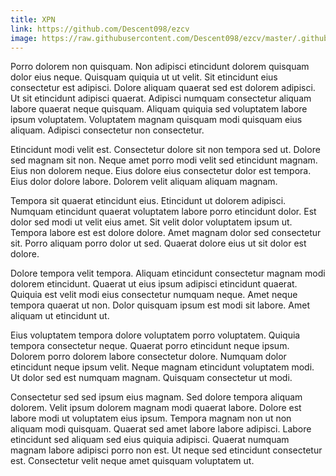 ```yaml
---
title: XPN
link: https://github.com/Descent098/ezcv
image: https://raw.githubusercontent.com/Descent098/ezcv/master/.github/logo.png
---
```


Porro dolorem non quisquam. Non adipisci etincidunt dolorem quisquam dolor eius neque. Quisquam quiquia ut ut velit. Sit etincidunt eius consectetur est adipisci. Dolore aliquam quaerat sed est dolorem adipisci. Ut sit etincidunt adipisci quaerat. Adipisci numquam consectetur aliquam labore quaerat neque quisquam. Aliquam quiquia sed voluptatem labore ipsum voluptatem. Voluptatem magnam quisquam modi quisquam eius aliquam. Adipisci consectetur non consectetur.

Etincidunt modi velit est. Consectetur dolore sit non tempora sed ut. Dolore sed magnam sit non. Neque amet porro modi velit sed etincidunt magnam. Eius non dolorem neque. Eius dolore eius consectetur dolor est tempora. Eius dolor dolore labore. Dolorem velit aliquam aliquam magnam.

Tempora sit quaerat etincidunt eius. Etincidunt ut dolorem adipisci. Numquam etincidunt quaerat voluptatem labore porro etincidunt dolor. Est dolor sed modi ut velit eius amet. Sit velit dolor voluptatem ipsum ut. Tempora labore est est dolore dolore. Amet magnam dolor sed consectetur sit. Porro aliquam porro dolor ut sed. Quaerat dolore eius ut sit dolor est dolore.

Dolore tempora velit tempora. Aliquam etincidunt consectetur magnam modi dolorem etincidunt. Quaerat ut eius ipsum adipisci etincidunt quaerat. Quiquia est velit modi eius consectetur numquam neque. Amet neque tempora quaerat ut non. Dolor quisquam ipsum est modi sit labore. Amet aliquam ut etincidunt ut.

Eius voluptatem tempora dolore voluptatem porro voluptatem. Quiquia tempora consectetur neque. Quaerat porro etincidunt neque ipsum. Dolorem porro dolorem labore consectetur dolore. Numquam dolor etincidunt neque ipsum velit. Neque magnam etincidunt voluptatem modi. Ut dolor sed est numquam magnam. Quisquam consectetur ut modi.

Consectetur sed sed ipsum eius magnam. Sed dolore tempora aliquam dolorem. Velit ipsum dolorem magnam modi quaerat labore. Dolore est labore modi ut voluptatem eius ipsum. Tempora magnam non ut non aliquam modi quisquam. Quaerat sed amet labore labore adipisci. Labore etincidunt sed aliquam sed eius quiquia adipisci. Quaerat numquam magnam labore adipisci porro non est. Ut neque sed etincidunt consectetur est. Consectetur velit neque amet quisquam voluptatem ut.
    